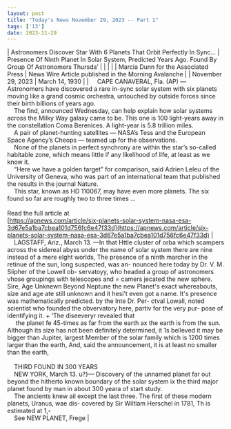 ```yaml
---
layout: post
title: "Today's News November 29, 2023 -- Part 1"
tags: ['13']
date: 2023-11-29
---
```


| Astronomers Discover Star With 6 Planets That Orbit Perfectly In Sync... | Presence Of Ninth Planet In Solar System, Predicted Years Ago. Found   By Group Of Astronomers Thursda’ |
|  |  |
| Marcia Dunn for the Associated Press | News Wire Article published in the Morning Avalanche |
| November 29, 2023 | March 14, 1930 |
| &nbsp;&nbsp;&nbsp;&nbsp;CAPE CANAVERAL, Fla. (AP) — Astronomers have discovered a rare in-sync solar system with six planets moving like a grand cosmic orchestra, untouched by outside forces since their birth billions of years ago.<br>&nbsp;&nbsp;&nbsp;&nbsp;The find, announced Wednesday, can help explain how solar systems across the Milky Way galaxy came to be. This one is 100 light-years away in the constellation Coma Berenices. A light-year is 5.8 trillion miles.<br>&nbsp;&nbsp;&nbsp;&nbsp;A pair of planet-hunting satellites — NASA’s Tess and the European Space Agency’s Cheops — teamed up for the observations.<br>&nbsp;&nbsp;&nbsp;&nbsp;None of the planets in perfect synchrony are within the star’s so-called habitable zone, which means little if any likelihood of life, at least as we know it.<br>&nbsp;&nbsp;&nbsp;&nbsp;“Here we have a golden target” for comparison, said Adrien Leleu of the University of Geneva, who was part of an international team that published the results in the journal Nature.<br>&nbsp;&nbsp;&nbsp;&nbsp;This star, known as HD 110067, may have even more planets. The six found so far are roughly two to three times  ...<br><br>Read the full article at<br>[https://apnews.com/article/six-planets-solar-system-nasa-esa-3d67e5a1ba7cbea101d756fc6e47f33d](https://apnews.com/article/six-planets-solar-system-nasa-esa-3d67e5a1ba7cbea101d756fc6e47f33d) | &nbsp;&nbsp;&nbsp;&nbsp;LAGSTAFF, Ariz., March 13. —In that Httle cluster of orba which scampers across the sidereal abyss under the name of solar system there are nine instead of a mere elght worlds, The presence of a ninth marcher in the retinue of the sun, long suspected, was an- nounced here today by Dr. V. M. Siipher of the Lowell ob- servatoyy, who headed a group of astronomers vhose groupings with telescopes and = camers jecated the new sphere. Sire, Age Unknewn Beyond Neptune the new Planet's exact whereabouts, size and age ate still unknown and it hesi't even got a name. It's presence was mathematically predicted. by the Inte Dr. Per- ctval Lowall, noted scientist who founded the obvervatory here, partiv for the very pur- pose of identifying it. + ‘The diseeveryr revealed that<br>&nbsp;&nbsp;&nbsp;&nbsp; the planet fe 45-times as far from the earth ax the earth is from the sun. Although its size has not been definitely determined, it 1s belleved it may be bigger than Jupiter, largest Member of the solar family which is 1200 times larger than the earth, And, said the announcement, it is at least no smaller than the earth,<br>&nbsp;&nbsp;&nbsp;&nbsp; <br>&nbsp;&nbsp;&nbsp;&nbsp;THIRD FOUND IN 300 YEARS<br>&nbsp;&nbsp;&nbsp;&nbsp;NEW YORK, March 13. u?}— Discovery of the unnamed planet far out beyond the hitherto known boundary of the solar system ix the third major planet found by man in about 300 yeara of start study.<br>&nbsp;&nbsp;&nbsp;&nbsp;The ancients knew ail except the last three. The first of these modern planets, Uranus, wae dis- covered by Sir Wiltlam Herschel in 1781, Th is estimated at 1,-<br>&nbsp;&nbsp;&nbsp;&nbsp;See NEW PLANET, Frege  |